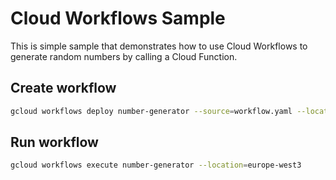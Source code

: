 # Cloud Workflows Sample

This is simple sample that demonstrates how to use Cloud Workflows to generate random numbers by calling a Cloud
Function.

## Create workflow

```bash 
gcloud workflows deploy number-generator --source=workflow.yaml --location=europe-west3
```

## Run workflow

```bash
gcloud workflows execute number-generator --location=europe-west3
```
